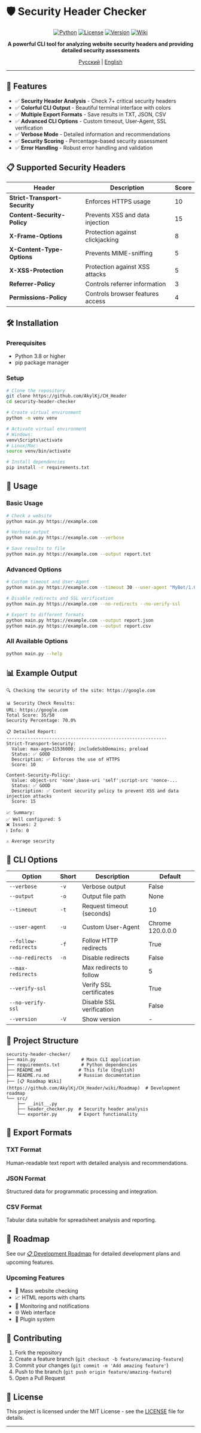 # 🛡️ Security Header Checker

<div align="center">

[![Python](https://img.shields.io/badge/Python-3.8+-blue.svg)](https://www.python.org/downloads/)
[![License](https://img.shields.io/badge/License-MIT-green.svg)](LICENSE)
[![Version](https://img.shields.io/badge/Version-0.0.1-orange.svg)]()
[![Wiki](https://img.shields.io/badge/Wiki-Roadmap-brightgreen.svg)](https://github.com/AkylKj/CH_Header/wiki/Roadmap)

**A powerful CLI tool for analyzing website security headers and providing detailed security assessments**

[Русский](README.ru.md) | [English](README.md)

</div>

---

## 🚀 Features

- ✅ **Security Header Analysis** - Check 7+ critical security headers
- ✅ **Colorful CLI Output** - Beautiful terminal interface with colors
- ✅ **Multiple Export Formats** - Save results in TXT, JSON, CSV
- ✅ **Advanced CLI Options** - Custom timeout, User-Agent, SSL verification
- ✅ **Verbose Mode** - Detailed information and recommendations
- ✅ **Security Scoring** - Percentage-based security assessment
- ✅ **Error Handling** - Robust error handling and validation

## 📋 Supported Security Headers

| Header | Description | Score |
|--------|-------------|-------|
| **Strict-Transport-Security** | Enforces HTTPS usage | 10 |
| **Content-Security-Policy** | Prevents XSS and data injection | 15 |
| **X-Frame-Options** | Protection against clickjacking | 8 |
| **X-Content-Type-Options** | Prevents MIME-sniffing | 5 |
| **X-XSS-Protection** | Protection against XSS attacks | 5 |
| **Referrer-Policy** | Controls referrer information | 3 |
| **Permissions-Policy** | Controls browser features access | 4 |

## 🛠️ Installation

### Prerequisites
- Python 3.8 or higher
- pip package manager

### Setup
```bash
# Clone the repository
git clone https://github.com/AkylKj/CH_Header
cd security-header-checker

# Create virtual environment
python -m venv venv

# Activate virtual environment
# Windows:
venv\Scripts\activate
# Linux/Mac:
source venv/bin/activate

# Install dependencies
pip install -r requirements.txt
```

## 🎯 Usage

### Basic Usage
```bash
# Check a website
python main.py https://example.com

# Verbose output
python main.py https://example.com --verbose

# Save results to file
python main.py https://example.com --output report.txt
```

### Advanced Options
```bash
# Custom timeout and User-Agent
python main.py https://example.com --timeout 30 --user-agent "MyBot/1.0"

# Disable redirects and SSL verification
python main.py https://example.com --no-redirects --no-verify-ssl

# Export to different formats
python main.py https://example.com --output report.json
python main.py https://example.com --output report.csv
```

### All Available Options
```bash
python main.py --help
```

## 📊 Example Output

```
🔍 Checking the security of the site: https://google.com

📊 Security Check Results:
URL: https://google.com
Total Score: 35/50
Security Percentage: 70.0%

📋 Detailed Report:
------------------------------------------------------------
Strict-Transport-Security:
  Value: max-age=31536000; includeSubDomains; preload
  Status: ✅ GOOD
  Description: ✅ Enforces the use of HTTPS
  Score: 10

Content-Security-Policy:
  Value: object-src 'none';base-uri 'self';script-src 'nonce-...
  Status: ✅ GOOD
  Description: ✅ Content security policy to prevent XSS and data injection attacks
  Score: 15

📈 Summary:
✅ Well configured: 5
❌ Issues: 2
ℹ️ Info: 0

⚠️ Average security
```

## 🔧 CLI Options

| Option | Short | Description | Default |
|--------|-------|-------------|---------|
| `--verbose` | `-v` | Verbose output | False |
| `--output` | `-o` | Output file path | None |
| `--timeout` | `-t` | Request timeout (seconds) | 10 |
| `--user-agent` | `-u` | Custom User-Agent | Chrome 120.0.0.0 |
| `--follow-redirects` | `-f` | Follow HTTP redirects | True |
| `--no-redirects` | `-n` | Disable redirects | False |
| `--max-redirects` | | Max redirects to follow | 5 |
| `--verify-ssl` | | Verify SSL certificates | True |
| `--no-verify-ssl` | | Disable SSL verification | False |
| `--version` | `-V` | Show version | - |

## 📁 Project Structure

```
security-header-checker/
├── main.py                 # Main CLI application
├── requirements.txt        # Python dependencies
├── README.md              # This file (English)
├── README.ru.md           # Russian documentation
├── [📋 Roadmap Wiki](https://github.com/AkylKj/CH_Header/wiki/Roadmap)  # Development roadmap
└── src/
    ├── __init__.py
    ├── header_checker.py  # Security header analysis
    └── exporter.py        # Export functionality
```

## 🎨 Export Formats

### TXT Format
Human-readable text report with detailed analysis and recommendations.

### JSON Format
Structured data for programmatic processing and integration.

### CSV Format
Tabular data suitable for spreadsheet analysis and reporting.

## 🚀 Roadmap

See our [📋 Development Roadmap](https://github.com/AkylKj/CH_Header/wiki/Roadmap) for detailed development plans and upcoming features.

### Upcoming Features
- 🔄 Mass website checking
- 📈 HTML reports with charts
- 🔔 Monitoring and notifications
- 🌐 Web interface
- 🔌 Plugin system

## 🤝 Contributing

1. Fork the repository
2. Create a feature branch (`git checkout -b feature/amazing-feature`)
3. Commit your changes (`git commit -m 'Add amazing feature'`)
4. Push to the branch (`git push origin feature/amazing-feature`)
5. Open a Pull Request

## 📄 License

This project is licensed under the MIT License - see the [LICENSE](LICENSE) file for details.

---

<div align="center">


</div>

